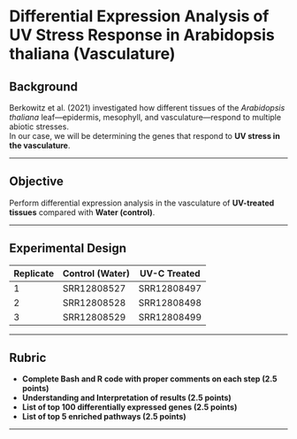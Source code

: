 # Differential Expression Analysis of UV Stress Response in Arabidopsis thaliana (Vasculature)

## Background  
Berkowitz et al. (2021) investigated how different tissues of the *Arabidopsis thaliana* leaf—epidermis, mesophyll, and vasculature—respond to multiple abiotic stresses.  
In our case, we will be determining the genes that respond to **UV stress in the vasculature**.

---

## Objective  
Perform differential expression analysis in the vasculature of **UV-treated tissues** compared with **Water (control)**.

---

## Experimental Design  

| Replicate | Control (Water) | UV-C Treated |
|-----------|-----------------|--------------|
| 1         | SRR12808527     | SRR12808497  |
| 2         | SRR12808528     | SRR12808498  |
| 3         | SRR12808529     | SRR12808499  |

---

## Rubric  

- **Complete Bash and R code with proper comments on each step (2.5 points)**  
- **Understanding and Interpretation of results (2.5 points)**  
- **List of top 100 differentially expressed genes (2.5 points)**  
- **List of top 5 enriched pathways (2.5 points)**  

---
